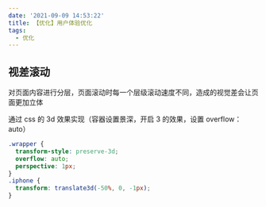 ```yaml
---
date: '2021-09-09 14:53:22'
title: 【优化】用户体验优化
tags:
  - 优化
---
```


## 视差滚动

对页面内容进行分层，页面滚动时每一个层级滚动速度不同，造成的视觉差会让页面更加立体

通过 css 的 3d 效果实现（容器设置景深，开启 3 的效果，设置 overflow：auto）

```css
.wrapper {
  transform-style: preserve-3d;
  overflow: auto;
  perspective: 1px;
}
.iphone {
  transform: translate3d(-50%, 0, -1px);
}
```

